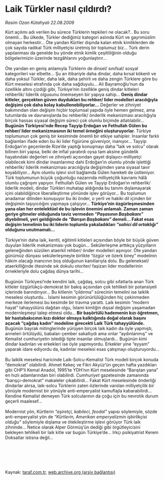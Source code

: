 # Laik Türkler nasıl çıldırdı?

*Rasim Ozan Kütahyalı 22.08.2009*

<div class="taraf_structure_2col_1zq">
<div class="margen_n">



 <p>Kürt açılımı adı verilen bu sürece Türklerin tepkileri ne olacak?.. Bu soru önemli... Bu ülkede, Türkler dediğimiz kategori aslında Kürt ve gayrımüslim olmayan herkestir... Öte yandan Kürtler dışında kalan etnik kimliklerden de çok sayıda radikal Türk milliyetçisi üretmiş bir toplumuz biz... Türk derin yapılanması da genelde bu yönde etnik kimlik çeşitliliğinin olduğu bölgelerimizin üzerinde tezgâhlarını yoğunlaştırır... <br/><br/>Öte yandan en geniş anlamıyla Türklerin de dinsel/ sınıfsal/ sosyal kategorileri var elbette... Şu an itibariyle daha dindar, daha kırsal kökenli ve daha yoksul Türkler, daha laik, daha şehirli ve daha zengin Türklere göre bu Kürt meselesi etrafında çok daha sağduyulu... Ali Bayramoğlu’nun da özellikle altını çizdiği gibi, Türkiye’nin özellikle geniş dindar kitleleri rehberlik/ liderlik olgusunu önemseyen bir yapıya sahip...<b> Geniş dindar kitleler, gerçekten güven duydukları bu rehber/ lider modelleri aracılığıyla değişimi çok daha kolay kabullenebiliyorlar...</b> Değerler ve zihniyet bakımından olan değişim hiçbir toplumsal yapıda öyle hemen gelmez, ama tutumlarda ve davranışlarda bu rehberlik/ önderlik mekanizması aracılığıyla birçok hassas siyasal değişim süreci çok olumlu biçimde atlatılabilir...<b> Bugünün Türkiyesi’nde Recep Tayyip Erdoğan ve Fethullah Gülen bu rehber/ lider mekanizmasının iki temel örneğini oluşturuyorlar.</b> Türkiye toplumunun çok geniş bir kesiminde önemli bir etkiye sahipler. İnsanlar farklı bağlamları ifade eden bu iki lider figürüne güveniyor, inanıyor... Tayyip Erdoğan’ın geçenlerde Rize’de yaptığı konuşmayı daha “laik ve solcu” olarak bilinen biri yapsa, belki de infial yaratırdı oysa tam aksine gündelik hayatındaki değerleri ve zihniyeti açısından gayet dışlayıcı-milliyetçi olabilecek kimi dindar insanlarımız dahi Erdoğan’ın olumlu yönde işlettiği rehberlik/ liderlik mekanizması aracılığıyla değişimden yana siyasal tavır koyabiliyor... Aynı olumlu işlevi sivil bağlamda Gülen hareketi de üstleniyor. Türk toplumunun büyük çoğunluğu nazarında milliyetçilik kavramı hâlâ olumlu çağrışım yapıyor. Fethullah Gülen ve Tayyip Erdoğan’ın rehberlik/ liderlik modeli, dindar Türkleri muhatap aldığında bu tanımı dışlamayarak içini olabildiğince liberalleştirme yönünde işlev görüyor... Bu toplumun anadamar dilinden konuşuyor bu iki önder, o yerli ve hakiki dil içinden bir değişimin taşıyıcılığını yapmaya çalışıyor...<b> Türkiye’nin özgürleşmesinden yana olan her entelektüel de bu işlevin önemini anlamalı. Zaman zaman geriye gitmeler olduğunda taviz vermeden <i>“Paşasının Başbakanı”</i> diyebilmeli, yeri geldiğinde de <i>“Barışın Başbakanı”</i> demeli... Fakat esas değişim temelinin bu iki liderin toplumla yakaladıkları <i>“sahici dil ortaklığı”</i> olduğunu unutmamalı...</b> <br/><br/>Türkiye’nin daha laik, kentli, eğitimli kitleleri açısından böyle bir büyük güven duyulan liderlik mekanizması yok bugün... Sekülerleşme arttıkça yüzyılların geleneğinden süzülen ataerkil rehber/ önder modelleri aşınıyor. Öte yandan günümüz dünyası sekülerleşmeyle birlikte “özgür ve özerk birey” modelinin hâkim olacağı inancının boş olduğunun kanıtlarıyla dolu. Bu geleneksel/ ataerkilliğinde ötesinde sık dokulu otoriter/ faşizan lider modellerinin örnekleriyle dolu çağdaş dünya tarihi... <br/><br/>Bugünün Türkiyesi’nde kendini laik, çağdaş, solcu gibi sıfatlarla anan Türk kitleler özgürlükçü-demokrat bir bakış açısından çok tehlikeli bir potansiyeli içlerinde barındırıyor... Bu kitlenin “çıldırma” sürecinin temelini ise laiklik meselesi oluşturdu... İslami kesimin görünürlülüğünden hiç çekinmeden merkeze ilerlemesi bu kesimde bir travma yarattı. Laik kesimin “modern hayat” tahayyülünü dağıtan olgu, İslami kimliğin dışsal değişim yaşamadan modernleşmeyi talep etmesi oldu...<b> Bir başörtülü hademenin kızı öğretmen, bir hastabakıcının kızı doktor olmaya kalktığında doğal olarak başını açacak “çağdaş kadın” modeline girecekti Laik Türk tahayyülünde.</b> Bugünün bayrak mitinglerinde yürüyen birçok laik kadın da öyle yapmıştı, anneleri örtülüydü, babaları çember sakallıydı ama onlar “aydınlanmış” ve Kemalist cumhuriyetin istediği tipte insanlar olmuşlardı... Bugünün kimi dindar kadınları ve erkekleri ise öyle yapmıyordu. Erkekler yine “eyyam” yaparak idare ediyordu da, kadınlar meselesi esas çatışmayı oluşturuyordu... <br/><br/>Bu laiklik meselesi haricinde Laik-Solcu-Kemalist Türk modeli birçok konuda “demokrat” olabilirdi. Ahmet Kekeç ve Fikri Akyüz’ün geçen hafta yazdıkları gibi CHP’li Kemal Anadol, 1995’te YDH’nın Kürt meselesinde “Barıştan yana” en hızlı adamlarından biri olabilirdi.<i> Cumhuriyet</i> gazetesinde zamanında “barışçı-demokrat” makaleler çıkabilirdi... Fakat Kürt meselesinde önderliği dindarlar alırsa, laik-solcu Türklerin zaten özlerinde varolan milliyetçilik bir yönüyle modernist bir yönüyle anti-emperyalist kamuflajla kabarabilirdi... Kendine Kemalist demeyen Türk solcularının da çoğu için bu nevrotik durum geçerli maalesef... <br/><br/>Modernist yön, Kürtlerin <i>“aşiretçi, kabileci, feodal”</i> yapısı söylemiyle, sözde anti-emperyalist yön de <i>“Kürtlerin, Amerikan emperyalizmin işbirlikçisi olduğu”</i> söylemiyle dışlama ve ötekileştirme işlevi görüyor Türk laik zihninde... Netice olarak Alper Görmüş’ün dediği gibi örgütleyicisini bekleyen tehlikeli bir laik kitle var bugün Türkiye’de... Irkçı psikiyatrist Kerem Doksatlar istisna değil...</p>
<br/>
<br/>
<br/>



<br/>


<div id="taraf_not">
</div>

</div>


</div>

Kaynak: [taraf.com.tr](http://www.taraf.com.tr:80/makale/6967.htm), [web.archive.org (arşiv bağlantısı)](http://web.archive.org/web/20090831023453/http://www.taraf.com.tr:80/makale/6967.htm)
